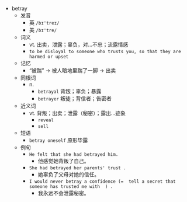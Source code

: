 - betray
  - 发音
    - 英 `/bɪ'treɪ/`
    - 美 `/bɪ'tre/`
  - 词义
    - vt. 出卖，泄露；辜负，对…不忠；流露情感
    - `to be disloyal to someone who trusts you, so that they are harmed or upset`
  - 记忆
    - “被踹” → 被人暗地里踹了一脚 → 出卖
  - 同根词
    - n.
      - `betrayal` 背叛；辜负；暴露
      - `betrayer` 叛徒；背信者；告密者
  - 近义词
    - vt. 背叛；出卖；泄露（秘密）；露出…迹象
      - `reveal`
      - `sell`
  - 短语
    - `betray oneself` 原形毕露 
  - 例句
    - `He felt that she had betrayed him.`
      - 他感觉她背叛了自己。
    - `She had betrayed her parents' trust .`
      - 她辜负了父母对她的信任。
    - `I would never betray a confidence (=  tell a secret that someone has trusted me with  ) .`
      - 我永远不会泄露秘密。

